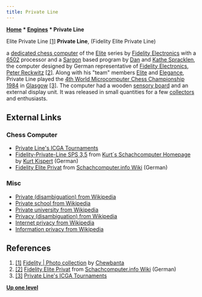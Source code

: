 ```yaml
---
title: Private Line
---
```

**[Home](Home "Home") \* [Engines](Engines "Engines") \* Private Line**



 [](https://www.flickr.com/photos/10261668@N05/858219335/in/set-72157600922170604/) Elite Private Line <a id="cite-note-1" href="#cite-ref-1">[1]</a> 
**Private Line**, (Fidelity Elite Private Line)  

a [dedicated chess computer](Dedicated_Chess_Computers "Dedicated Chess Computers") of the [Elite](Elite "Elite") series by [Fidelity Electronics](Fidelity_Electronics "Fidelity Electronics") with a [6502](6502 "6502") processor and a [Sargon](Sargon "Sargon") based program by [Dan](Dan_Spracklen "Dan Spracklen") and [Kathe Spracklen](Kathe_Spracklen "Kathe Spracklen"), the computer designed by German representative of [Fidelity Electronics](Fidelity_Electronics "Fidelity Electronics"), [Peter Reckwitz](Peter_Reckwitz "Peter Reckwitz") <a id="cite-note-2" href="#cite-ref-2">[2]</a>. 
Along with his "team" members [Elite](Elite "Elite") and [Elegance](Elegance "Elegance"), Private Line played the [4th World Microcomputer Chess Championship 1984](WMCCC_1984 "WMCCC 1984") in [Glasgow](https://en.wikipedia.org/wiki/Glasgow) <a id="cite-note-3" href="#cite-ref-3">[3]</a>. 
The computer had a wooden [sensory board](Sensory_Board "Sensory Board") and an external display unit. It was released in small quantities for a few [collectors](Category:Collector "Category:Collector") and enthusiasts. 



## External Links


### Chess Computer


* [Private Line's ICGA Tournaments](https://www.game-ai-forum.org/icga-tournaments/program.php?id=485)
* [Fidelity-Private-Line SPS 3,5](http://www.schachcomputer.at/sp35.htm) from [Kurt´s Schachcomputer Homepage](http://www.schachcomputer.at/) by [Kurt Kispert](Kurt_Kispert "Kurt Kispert") (German)
* [Fidelity Elite Privat](https://www.schach-computer.info/wiki/index.php/Fidelity_Elite_Privat) from [Schachcomputer.info Wiki](https://www.schach-computer.info/wiki/index.php/Hauptseite_En) (German)


### Misc


* [Private (disambiguation) from Wikipedia](https://en.wikipedia.org/wiki/Private)
* [Private school from Wikipedia](https://en.wikipedia.org/wiki/Private_school)
* [Private university from Wikipedia](https://en.wikipedia.org/wiki/Private_university)
* [Privacy (disambiguation) from Wikipedia](https://en.wikipedia.org/wiki/Privacy_%28disambiguation%29)
* [Internet privacy from Wikipedia](https://en.wikipedia.org/wiki/Internet_privacy)
* [Information privacy from Wikipedia](https://en.wikipedia.org/wiki/Information_privacy)


## References


1. <a id="cite-ref-1" href="#cite-note-1">[1]</a> [Fidelity | Photo collection](https://www.flickr.com/photos/10261668@N05/sets/72157600922170604/) by [Chewbanta](Steve_Blincoe "Steve Blincoe")
2. <a id="cite-ref-2" href="#cite-note-2">[2]</a> [Fidelity Elite Privat](https://www.schach-computer.info/wiki/index.php/Fidelity_Elite_Privat) from [Schachcomputer.info Wiki](https://www.schach-computer.info/wiki/index.php/Hauptseite_En) (German)
3. <a id="cite-ref-3" href="#cite-note-3">[3]</a> [Private Line's ICGA Tournaments](https://www.game-ai-forum.org/icga-tournaments/program.php?id=485)

**[Up one level](Engines "Engines")**







 
